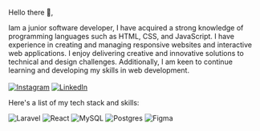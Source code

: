 Hello there 👋,

Iam a junior software developer, I have acquired a strong knowledge of programming languages such as HTML, CSS, and JavaScript. I have experience in creating and managing responsive websites and interactive web applications. I enjoy delivering creative and innovative solutions to technical and design challenges. Additionally, I am keen to continue learning and developing my skills in web development. <br><br>
[![Instagram](https://img.shields.io/badge/Instagram-%23E4405F.svg?style=for-the-badge&logo=Instagram&logoColor=white)](https://instagram.com/ddim03) [![LinkedIn](https://img.shields.io/badge/LinkedIn-%230077B5.svg?style=for-the-badge&logo=linkedin&logoColor=white)](https://linkedin.com/in/dimas-gilang-dwi-aji-419217299)

Here's a list of my tech stack and skills:


![Laravel](https://img.shields.io/badge/laravel-%23FF2D20.svg?style=for-the-badge&logo=laravel&logoColor=white) ![React](https://img.shields.io/badge/react-%2320232a.svg?style=for-the-badge&logo=react&logoColor=%2361DAFB) ![MySQL](https://img.shields.io/badge/mysql-%2300000f.svg?style=for-the-badge&logo=mysql&logoColor=white) ![Postgres](https://img.shields.io/badge/postgres-%23316192.svg?style=for-the-badge&logo=postgresql&logoColor=white) ![Figma](https://img.shields.io/badge/figma-%23F24E1E.svg?style=for-the-badge&logo=figma&logoColor=white)
